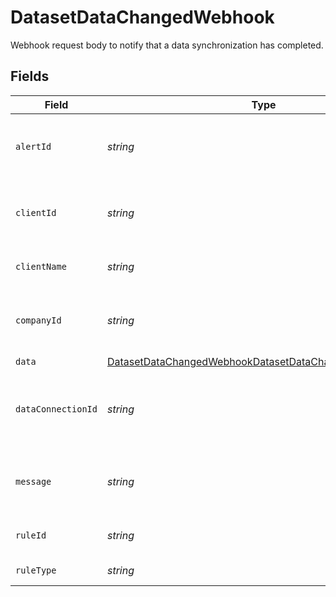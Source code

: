 # DatasetDataChangedWebhook

Webhook request body to notify that a data synchronization has completed.


## Fields

| Field                                                                                                                                   | Type                                                                                                                                    | Required                                                                                                                                | Description                                                                                                                             | Example                                                                                                                                 |
| --------------------------------------------------------------------------------------------------------------------------------------- | --------------------------------------------------------------------------------------------------------------------------------------- | --------------------------------------------------------------------------------------------------------------------------------------- | --------------------------------------------------------------------------------------------------------------------------------------- | --------------------------------------------------------------------------------------------------------------------------------------- |
| `alertId`                                                                                                                               | *string*                                                                                                                                | :heavy_minus_sign:                                                                                                                      | Unique identifier of the webhook event.                                                                                                 |                                                                                                                                         |
| `clientId`                                                                                                                              | *string*                                                                                                                                | :heavy_minus_sign:                                                                                                                      | Unique identifier for your client in Codat.                                                                                             |                                                                                                                                         |
| `clientName`                                                                                                                            | *string*                                                                                                                                | :heavy_minus_sign:                                                                                                                      | Name of your client in Codat.                                                                                                           |                                                                                                                                         |
| `companyId`                                                                                                                             | *string*                                                                                                                                | :heavy_minus_sign:                                                                                                                      | Unique identifier for your SMB in Codat.                                                                                                | 8a210b68-6988-11ed-a1eb-0242ac120002                                                                                                    |
| `data`                                                                                                                                  | [DatasetDataChangedWebhookDatasetDataChangedWebhookData](../../models/shared/DatasetDataChangedWebhookDatasetDataChangedWebhookData.md) | :heavy_minus_sign:                                                                                                                      | N/A                                                                                                                                     |                                                                                                                                         |
| `dataConnectionId`                                                                                                                      | *string*                                                                                                                                | :heavy_minus_sign:                                                                                                                      | Unique identifier for a company's data connection.                                                                                      | 2e9d2c44-f675-40ba-8049-353bfcb5e171                                                                                                    |
| `message`                                                                                                                               | *string*                                                                                                                                | :heavy_minus_sign:                                                                                                                      | A human readable message about the webhook.                                                                                             |                                                                                                                                         |
| `ruleId`                                                                                                                                | *string*                                                                                                                                | :heavy_minus_sign:                                                                                                                      | Unique identifier for the rule.                                                                                                         |                                                                                                                                         |
| `ruleType`                                                                                                                              | *string*                                                                                                                                | :heavy_minus_sign:                                                                                                                      | The type of rule.                                                                                                                       |                                                                                                                                         |